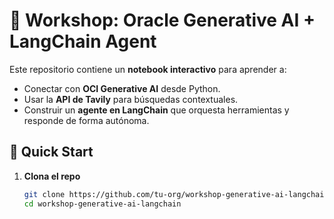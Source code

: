 # 🧠 Workshop: Oracle Generative AI + LangChain Agent

Este repositorio contiene un **notebook interactivo** para aprender a:
- Conectar con **OCI Generative AI** desde Python.
- Usar la **API de Tavily** para búsquedas contextuales.
- Construir un **agente en LangChain** que orquesta herramientas y responde de forma autónoma.

## 🚀 Quick Start

1. **Clona el repo**  
   ```bash
   git clone https://github.com/tu-org/workshop-generative-ai-langchain.git
   cd workshop-generative-ai-langchain
    ````
